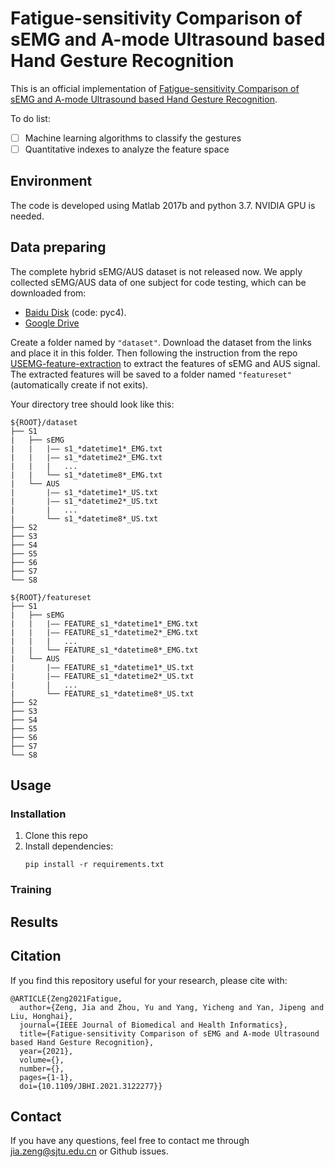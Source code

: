 # Fatigue-sensitivity Comparison of sEMG and A-mode Ultrasound based Hand Gesture Recognition

This is an official implementation of [Fatigue-sensitivity Comparison of sEMG and A-mode Ultrasound based Hand Gesture Recognition](https://ieeexplore.ieee.org/document/9585400).

To do list:
  * [ ] Machine learning algorithms to classify the gestures
  * [ ] Quantitative indexes to analyze the feature space

## Environment
The code is developed using Matlab 2017b and python 3.7. NVIDIA GPU is needed.

## Data preparing
The complete hybrid sEMG/AUS dataset is not released now. We apply collected sEMG/AUS data of one subject for code testing, which can be downloaded from: 
* [Baidu Disk](https://pan.baidu.com/s/1Tc9Y6TTDm7xjjOsoLFioqA#list/path=%2F)
(code: pyc4).
* [Google Drive]()

Create a folder named by `"dataset"`. Download the dataset from the links and place it in this folder. Then following the instruction from the repo [USEMG-feature-extraction](https://github.com/increase24/USEMG-feature-extraction) to extract the features of sEMG and AUS signal. The extracted features will be saved to a folder named `"featureset"` (automatically create if not exits).

Your directory tree should look like this: 
```
${ROOT}/dataset
├── S1
|   ├── sEMG
|   |   |—— s1_*datetime1*_EMG.txt
|   |   |—— s1_*datetime2*_EMG.txt
|   |   |   ...
|   |   └── s1_*datetime8*_EMG.txt
|   └── AUS
|       |—— s1_*datetime1*_US.txt
|       |—— s1_*datetime2*_US.txt
|       |   ...
|       └── s1_*datetime8*_US.txt
├── S2
├── S3
├── S4
├── S5
├── S6
├── S7
└── S8

${ROOT}/featureset
├── S1
|   ├── sEMG
|   |   |—— FEATURE_s1_*datetime1*_EMG.txt
|   |   |—— FEATURE_s1_*datetime2*_EMG.txt
|   |   |   ...
|   |   └── FEATURE_s1_*datetime8*_EMG.txt
|   └── AUS
|       |—— FEATURE_s1_*datetime1*_US.txt
|       |—— FEATURE_s1_*datetime2*_US.txt
|       |   ...
|       └── FEATURE_s1_*datetime8*_US.txt
├── S2
├── S3
├── S4
├── S5
├── S6
├── S7
└── S8
```

## Usage
### Installation
1. Clone this repo
2. Install dependencies:
   ```
   pip install -r requirements.txt
   ```
### Training

## Results

## Citation
If you find this repository useful for your research, please cite with:
```
@ARTICLE{Zeng2021Fatigue,
  author={Zeng, Jia and Zhou, Yu and Yang, Yicheng and Yan, Jipeng and Liu, Honghai},
  journal={IEEE Journal of Biomedical and Health Informatics}, 
  title={Fatigue-sensitivity Comparison of sEMG and A-mode Ultrasound based Hand Gesture Recognition}, 
  year={2021},
  volume={},
  number={},
  pages={1-1},
  doi={10.1109/JBHI.2021.3122277}}
```

## Contact
If you have any questions, feel free to contact me through jia.zeng@sjtu.edu.cn or Github issues.